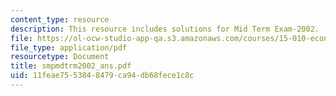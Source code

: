 ```yaml
---
content_type: resource
description: This resource includes solutions for Mid Term Exam-2002.
file: https://ol-ocw-studio-app-qa.s3.amazonaws.com/courses/15-010-economic-analysis-for-business-decisions-fall-2004/11feae7553848479ca94db68fece1c8c_smpmdtrm2002_ans.pdf
file_type: application/pdf
resourcetype: Document
title: smpmdtrm2002_ans.pdf
uid: 11feae75-5384-8479-ca94-db68fece1c8c
---
```

